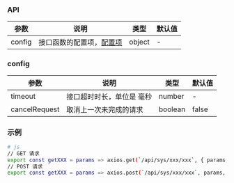 ### API

| 参数   | 说明                                | 类型   | 默认值 |
| ------ | ----------------------------------- | ------ | ------ |
| config | 接口函数的配置项，[配置项](#config) | object | -      |

### config

| 参数          | 说明                      | 类型    | 默认值 |
| ------------- | ------------------------- | ------- | ------ |
| timeout       | 接口超时时长，单位是 毫秒 | number  | -      |
| cancelRequest | 取消上一次未完成的请求    | boolean | false  |

### 示例

```bash
# js
// GET 请求
export const getXXX = params => axios.get(`/api/sys/xxx/xxx`, { params, timeout: 60 * 1000, cancelRequest: true });
// POST 请求
export const getXXX = params => axios.post(`/api/sys/xxx/xxx`, params, { timeout: 60 * 1000, cancelRequest: true });
```
